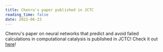 ```yaml
---
title: Chenru's paper published in JCTC
reading_time: false
date: 2022-06-23
---
```


Chenru's paper on neural networks that predict and avoid failed calculations in computational catalysis is published in JCTC! Check it out [here](https://doi.org/10.1021/acs.jctc.2c00331)!

<!--more-->
